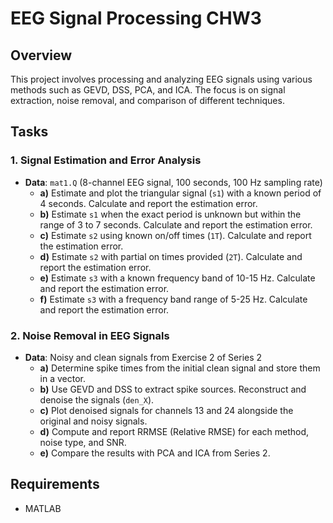 # EEG Signal Processing CHW3

## Overview

This project involves processing and analyzing EEG signals using various methods such as GEVD, DSS, PCA, and ICA. The focus is on signal extraction, noise removal, and comparison of different techniques.

## Tasks

### 1. Signal Estimation and Error Analysis

- **Data**: `mat1.Q` (8-channel EEG signal, 100 seconds, 100 Hz sampling rate)
  - **a)** Estimate and plot the triangular signal (`s1`) with a known period of 4 seconds. Calculate and report the estimation error.
  - **b)** Estimate `s1` when the exact period is unknown but within the range of 3 to 7 seconds. Calculate and report the estimation error.
  - **c)** Estimate `s2` using known on/off times (`1T`). Calculate and report the estimation error.
  - **d)** Estimate `s2` with partial on times provided (`2T`). Calculate and report the estimation error.
  - **e)** Estimate `s3` with a known frequency band of 10-15 Hz. Calculate and report the estimation error.
  - **f)** Estimate `s3` with a frequency band range of 5-25 Hz. Calculate and report the estimation error.

### 2. Noise Removal in EEG Signals

- **Data**: Noisy and clean signals from Exercise 2 of Series 2
  - **a)** Determine spike times from the initial clean signal and store them in a vector.
  - **b)** Use GEVD and DSS to extract spike sources. Reconstruct and denoise the signals (`den_X`).
  - **c)** Plot denoised signals for channels 13 and 24 alongside the original and noisy signals.
  - **d)** Compute and report RRMSE (Relative RMSE) for each method, noise type, and SNR.
  - **e)** Compare the results with PCA and ICA from Series 2.

## Requirements

- MATLAB

